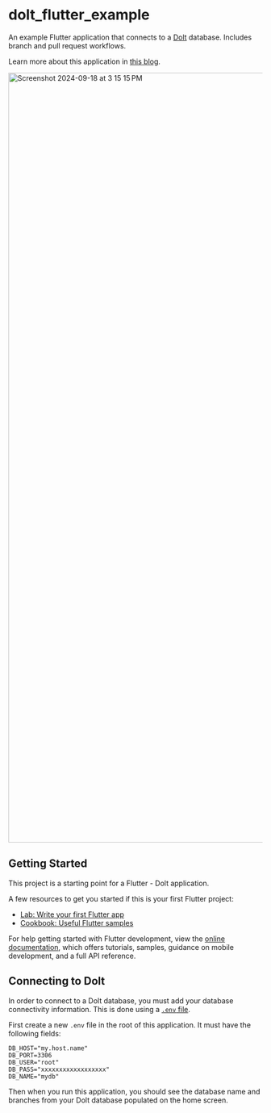 # dolt_flutter_example

An example Flutter application that connects to a [Dolt](https://www.doltdb.com) database.
Includes branch and pull request workflows.

Learn more about this application in [this blog](https://www.dolthub.com/blog/2024-09-20-flutter-and-dolt).

<img width="1526" alt="Screenshot 2024-09-18 at 3 15 15 PM" src="https://github.com/user-attachments/assets/c5a1cc0a-7c95-43c6-83f9-6672b76ddc71">


## Getting Started

This project is a starting point for a Flutter - Dolt application.

A few resources to get you started if this is your first Flutter project:

- [Lab: Write your first Flutter app](https://docs.flutter.dev/get-started/codelab)
- [Cookbook: Useful Flutter samples](https://docs.flutter.dev/cookbook)

For help getting started with Flutter development, view the
[online documentation](https://docs.flutter.dev/), which offers tutorials,
samples, guidance on mobile development, and a full API reference.

## Connecting to Dolt

In order to connect to a Dolt database, you must add your database connectivity
information. This is done using a [`.env` file](https://pub.dev/packages/flutter_dotenv).

First create a new `.env` file in the root of this application. It must have the following
fields:

```shell
DB_HOST="my.host.name"
DB_PORT=3306
DB_USER="root"
DB_PASS="xxxxxxxxxxxxxxxxxx"
DB_NAME="mydb"
```

Then when you run this application, you should see the database name and branches from
your Dolt database populated on the home screen.
